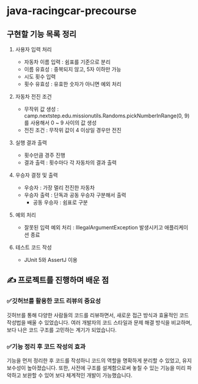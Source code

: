 # java-racingcar-precourse
## 구현할 기능 목록 정리
1. 사용자 입력 처리
   - 자동차 이름 입력 : 쉼표를 기준으로 분리
   - 이름 유효성 : 중복되지 않고, 5자 이하만 가능
   - 시도 횟수 입력
   - 횟수 유효성 : 유효한 숫자가 아니면 예외 처리
     
2. 자동차 전진 조건
   - 무작위 값 생성 : camp.nextstep.edu.missionutils.Randoms.pickNumberInRange(0, 9)를 사용해서 0 ~ 9 사이의 값 생성
   - 전진 조건 : 무작위 값이 4 이상일 경우만 전진
     
3. 실행 결과 출력
   - 횟수만큼 경주 진행
   - 결과 출력 : 횟수마다 각 자동차의 결과 출력

4. 우승자 결정 및 출력
   - 우승자 : 가장 멀리 전진한 자동차
   - 우승자 출력 : 단독과 공동 우승자 구분해서 출력
     - 공동 우승자 : 쉼표로 구분

5. 예외 처리
   - 잘못된 입력 예외 처리 : IllegalArgumentException 발생시키고 애플리케이션 종료 

7. 테스트 코드 작성
   - JUnit 5와 AssertJ 이용

## ✍️ 프로젝트를 진행하며 배운 점
### ✅깃허브를 활용한 코드 리뷰의 중요성
깃허브를 통해 다양한 사람들의 코드를 리뷰하면서, 새로운 접근 방식과 효율적인 코드 작성법을 배울 수 있었습니다. 
여러 개발자의 코드 스타일과 문제 해결 방식을 비교하며, 보다 나은 코드 구조를 고민하는 계기가 되었습니다.

### ✅기능 정리 후 코드 작성의 효과
기능을 먼저 정리한 후 코드를 작성하니 코드의 역할을 명확하게 분리할 수 있었고, 유지보수성이 높아졌습니다. 
또한, 사전에 구조를 설계함으로써 놓칠 수 있는 기능을 미리 파악하고 보완할 수 있어 보다 체계적인 개발이 가능했습니다.
